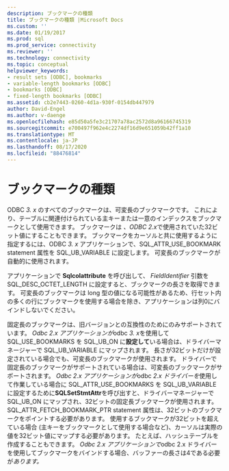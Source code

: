 ```yaml
---
description: ブックマークの種類
title: ブックマークの種類 |Microsoft Docs
ms.custom: ''
ms.date: 01/19/2017
ms.prod: sql
ms.prod_service: connectivity
ms.reviewer: ''
ms.technology: connectivity
ms.topic: conceptual
helpviewer_keywords:
- result sets [ODBC], bookmarks
- variable-length bookmarks [ODBC]
- bookmarks [ODBC]
- fixed-length bookmarks [ODBC]
ms.assetid: cb2e7443-0260-4d1a-930f-0154db447979
author: David-Engel
ms.author: v-daenge
ms.openlocfilehash: e85d50a5fe3c21707a78ac2572d8a96166745319
ms.sourcegitcommit: e700497f962e4c2274df16d9e651059b42ff1a10
ms.translationtype: MT
ms.contentlocale: ja-JP
ms.lasthandoff: 08/17/2020
ms.locfileid: "88476814"
---
```

# <a name="bookmark-types"></a>ブックマークの種類
ODBC *3. x* のすべてのブックマークは、可変長のブックマークです。 これにより、テーブルに関連付けられている主キーまたは一意のインデックスをブックマークとして使用できます。 ブックマークは *、ODBC 2.x*で使用されていた32ビット値にすることもできます。 ブックマークをカーソルと共に使用するように指定するには、ODBC *3. x* アプリケーションで、SQL_ATTR_USE_BOOKMARK statement 属性を SQL_UB_VARIABLE に設定します。 可変長のブックマークが自動的に使用されます。  
  
 アプリケーションで **Sqlcolattribute** を呼び出して、 *FieldIdentifier* 引数を SQL_DESC_OCTET_LENGTH に設定すると、ブックマークの長さを取得できます。 可変長のブックマークは long 型の値になる可能性があるため、行セット内の多くの行にブックマークを使用する場合を除き、アプリケーションは列0にバインドしないでください。  
  
 固定長のブックマークは、旧バージョンとの互換性のためにのみサポートされています。 *Odbc 2.x アプリケーションが*odbc *3. x*を使用して SQL_USE_BOOKMARKS を SQL_UB_ON に**設定して**いる場合は、ドライバーマネージャーで SQL_UB_VARIABLE にマップされます。 長さが32ビットだけが設定されている場合でも、可変長のブックマークが使用されます。 ドライバーで固定長のブックマークがサポートされている場合は、可変長のブックマークがサポートされます。 *Odbc 2.x アプリケーションが*odbc *2.x ドライバーを*使用して作業している場合に SQL_ATTR_USE_BOOKMARKS を SQL_UB_VARIABLE に設定するために**SQLSetStmtAttr**を呼び出すと、ドライバーマネージャーで SQL_UB_ON にマップされ、32ビットの固定長ブックマークが使用されます。 SQL_ATTR_FETCH_BOOKMARK_PTR statement 属性は、32ビットのブックマークをポイントする必要があります。 使用するブックマークが32ビットを超えている場合 (主キーをブックマークとして使用する場合など)、カーソルは実際の値を32ビット値にマップする必要があります。 たとえば、ハッシュテーブルを作成することもできます。 *Odbc 2.x アプリケーションで*odbc 2.x ドライバーを使用してブックマークをバインドする場合、バッファーの長さは4である必要が*あります。*
